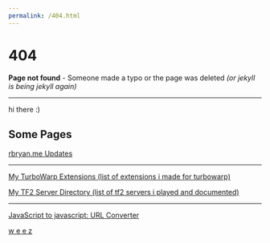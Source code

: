 ```yaml
---
permalink: /404.html
---
```


# 404
**Page not found** - Someone made a typo or the page was deleted *(or jekyll is being jekyll again)*

---

hi there :)

## Some Pages
[rbryan.me Updates](https://rbryan.me/updates)

---

[My TurboWarp Extensions (list of extensions i made for turbowarp)](https://rbryan.me/turbowarp_extensions)
<!-- [[file directory]](https://rbryan.me/turbowarp_extensions/files) -->

[My TF2 Server Directory (list of tf2 servers i played and documented)](https://rbryan.me/tf2_server_dir)

---

[JavaScript to javascript: URL Converter](https://rbryan.me/js_to_js_url)

[w e e z](https://rbryan.me/weez)